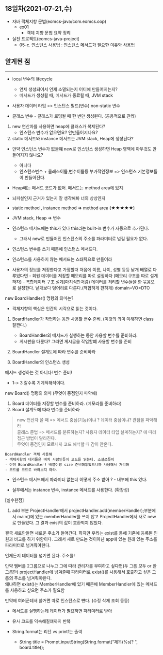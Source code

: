 ## 18일차(2021-07-21,수)

- 자바 객체지향 문법(eomcs-java/com.eomcs.oop)
  - ex01
    - 객체 지향 문법 요약 정리
- 실전 프로젝트(eomcs-java-project)
  - 05-c. 인스턴스 사용법 : 인스턴스 메서드가 필요한 이유와 사용법

## 알게된 점

---

- local 변수의 lifecycle

  - 언제 생성되어서 언제 소멸되는지 어디에 만들어지는지?
  - 메서드가 생성될 때, 메서드가 종료될 때, JVM stack

- 사용자 데이터 타입 => 인스턴스 필드(변수) non-static 변수
- 클래스 변수 - 클래스가 로딩될 때 한 번만 생성된다. (공용적으로 관리)

1. new 연산자를 사용하면 heap에 클래스가 복제된다?
   - 인스턴스 변수가 없으면요? 안만들어지나요?
2. static 메서드와 instance 메서드는 JVM stack, Heap에 생성된다?

- 만약 인스턴스 변수가 없을떄 new로 인스턴스 생성하면 Heap 영역에 아무것도 만들어지지 않나요?

  - 아니다
  - 인스턴스변수 + 클래스이름,변수이름등 부가적인정보 => 인스턴스 기본정보들이 만들어진다.

- Heap에는 메서드 코드가 없어. 메서드는 method area에 있지
- 뇌피설인지 근거가 있는지 잘 생각해봐 너의 상상인지

- static method , instance method => method area (★★★★★)
- JVM stack, Heap => 변수

- 인스턴스 메서드에는 this가 있다 this라는 built-in 변수가 자동으로 추가된다.
  - 그래서 new로 만들어진 인스턴스의 주소를 파라미터로 넘길 필요가 없다.
- 인스턴스 변수를 쓰기 때문에 인스턴스 메서드다.
- 인스턴스를 사용하지 않는 메서드는 스태틱으로 만들어라

- 사용자의 정보를 저장한다고 가정할때 처음에 이름, 나이, 성별 등등 낱개 배열로 다루었다면 - 회원 데이터를 저장할 메모리를 따로 설정하자 (메모리 구조를 따로 설계하자) - 복합데이터 구조 설계(마치식판처럼) 데이터를 처리할 변수들을 한 묶음으로 설정한다.
  낱개보다 덩어리로 다룬다.(적합하게 편하게) domain=VO=DTO

new BoardHandler() 명령의 의미는?

- 객체지향의 핵심은 인간의 시각으로 읽는 것이다.

1. BoardHandler가 작업하는 동안 사용할 변수 준비. (이것의 의미 이해하면 class 잘짠다.)

   - BoardHandler의 메서드가 실행하는 동안 사용할 변수를 준비하라.
   - 게시판을 다룬다? 그러면 게시글을 작업할떄 사용할 변수를 준비

2. BoardHandler 설계도에 따라 변수를 준비하라

3. BoardHandler의 인스턴스 생성

메서드 생성하는 것 아니다! 변수 준비!

- 1-> 3 갈수록 기계적해석이다.

new Board() 명령의 의미 (무엇이 중점인지 파악해)

1. Board 데이터를 저장할 변수를 준비하라. (메모리를 준비하라)
2. Board 설계도에 따라 변수를 준비하라

> new 연산자 쓸 때 => 메서드 중심(기능)이냐 ? 데이터 중심이냐? 관점을 파악해라 <br>
> 클래스 문법 => 메서드를 분류하는지? 사용자 데이터 타입 설계하는지? 에 따라 접근 방법이 달라진다.<br>
> 무엇이 중점인지 모르니까 코드 해석할 때 감이 안온다.

    BoardHandler 객체 사용해
    - 객체지향의 대가들은 마치 사람인듯이 코드를 읽는다. 소설쓰듯이
    - 야야 BoardHandler! 배열이랑 size 준비해놓았으니까 사용해서 처리해
    - 코드를 코드로 바라보지 마라.

- 인스턴스 메서드에서 파라미터 없는데 어떻게 주소 받아 ? - 내부에 this 있다.

- 실무에서는 instance 변수, instance 메서드를 사용한다. (확장성)

[실수한점]

1. add 부분 ProjectHandler에서 projectHandler.add(memberHandler);부분에서
   main()에 있는 memberHandler를 쓰지 않고 ProjectHandler에서 새로 new로 만들었다.
   그 결과 exist의 값이 호환되지 않았다.

결국 새로만들면 새로운 주소가 들어간다. 하지만 우리는 exist를 통해 기존에 등록된 인원과 비교를 하기 위함이다.
그래서 새로 만드는 것이아닌 app에 있는 원래 있는 주소를 파라미터로 넘겨줘야한다.

언제든지 데이터를 넘기면 된다. 주소를!

만약 멤버를 2그룹으로 나누고 그에 따라 관리자를 부여하고 싶다면(두 그룹 모두 or 한 그룹만)
projectHandler에 넘겨줄때 파라미터로 exist()를 사용해서 호출하고 싶은 그룹의 주소를 넘겨줘야한다. <br>
왜냐하면 exist()는 MemberHandler에 있기 때문에 MemberHandler에 있는 메서드를 사용하고 싶으면 주소가 필요함

만약에 여러군데서 쓸거면 따로 인스턴스로 뺸다. (수정 삭제 조회 등등)

- 메서드를 실행하는데 데이터가 필요하면 파라미터로 받아

- 유사 코드를 익숙해질떄까지 반복

- String.format는 리턴 vs printf는 출력
  - String title = Prompt.inputString(String.format("제목(%s)? ", board.title));
